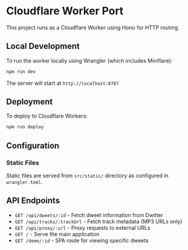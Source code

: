 # Cloudflare Worker Port

This project runs as a Cloudflare Worker using Hono for HTTP routing.

## Local Development

To run the worker locally using Wrangler (which includes Miniflare):

```bash
npm run dev
```

The server will start at `http://localhost:8787`

## Deployment

To deploy to Cloudflare Workers:

```bash
npm run deploy
```

## Configuration

### Static Files

Static files are served from `src/static/` directory as configured in `wrangler.toml`.

## API Endpoints

- `GET /api/dweets/:id` - Fetch dweet information from Dwitter
- `GET /api/tracks/:trackUrl` - Fetch track metadata (MP3 URLs only)
- `GET /api/proxy/:url` - Proxy requests to external URLs
- `GET /` - Serve the main application
- `GET /demo/:id` - SPA route for viewing specific dweets
